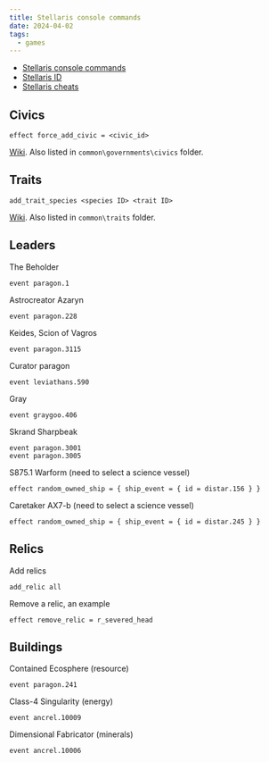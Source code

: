 ```yaml
---
title: Stellaris console commands
date: 2024-04-02
tags:
  - games
---
```


+ [Stellaris console commands](https://stellaris.paradoxwikis.com/Console_commands)
+ [Stellaris ID](https://stellaris.paradoxwikis.com/ID)
+ [Stellaris cheats](https://stellarischeats.com/)

## Civics

```
effect force_add_civic = <civic_id>
```

[Wiki](https://stellaris.paradoxwikis.com/ID#Civics). Also listed in `common\governments\civics` folder.

## Traits

```
add_trait_species <species ID> <trait ID>
```

[Wiki](https://stellaris.paradoxwikis.com/ID#Species_traits). Also listed in `common\traits` folder.

## Leaders

The Beholder
```
event paragon.1
```

Astrocreator Azaryn
```
event paragon.228
```

Keides, Scion of Vagros
```
event paragon.3115
```

Curator paragon
```
event leviathans.590
```

Gray
```
event graygoo.406
```

Skrand Sharpbeak
```
event paragon.3001
event paragon.3005
```

S875.1 Warform (need to select a science vessel)
```
effect random_owned_ship = { ship_event = { id = distar.156 } }
```

Caretaker AX7-b	(need to select a science vessel)
```
effect random_owned_ship = { ship_event = { id = distar.245 } }
```

## Relics

Add relics
```
add_relic all
```

Remove a relic, an example
```
effect remove_relic = r_severed_head
```

## Buildings

Contained Ecosphere (resource)
```
event paragon.241
```

Class-4 Singularity	(energy)
```
event ancrel.10009
```

Dimensional Fabricator (minerals)
```
event ancrel.10006
```
